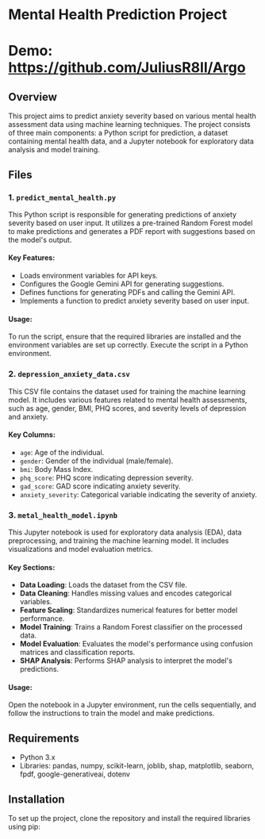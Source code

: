 # Mental Health Prediction Project
# Demo: https://github.com/JuliusR8ll/Argo
## Overview
This project aims to predict anxiety severity based on various mental health assessment data using machine learning techniques. The project consists of three main components: a Python script for prediction, a dataset containing mental health data, and a Jupyter notebook for exploratory data analysis and model training.

## Files

### 1. `predict_mental_health.py`
This Python script is responsible for generating predictions of anxiety severity based on user input. It utilizes a pre-trained Random Forest model to make predictions and generates a PDF report with suggestions based on the model's output.

#### Key Features:
- Loads environment variables for API keys.
- Configures the Google Gemini API for generating suggestions.
- Defines functions for generating PDFs and calling the Gemini API.
- Implements a function to predict anxiety severity based on user input.

#### Usage:
To run the script, ensure that the required libraries are installed and the environment variables are set up correctly. Execute the script in a Python environment.

### 2. `depression_anxiety_data.csv`
This CSV file contains the dataset used for training the machine learning model. It includes various features related to mental health assessments, such as age, gender, BMI, PHQ scores, and severity levels of depression and anxiety.

#### Key Columns:
- `age`: Age of the individual.
- `gender`: Gender of the individual (male/female).
- `bmi`: Body Mass Index.
- `phq_score`: PHQ score indicating depression severity.
- `gad_score`: GAD score indicating anxiety severity.
- `anxiety_severity`: Categorical variable indicating the severity of anxiety.

### 3. `metal_health_model.ipynb`
This Jupyter notebook is used for exploratory data analysis (EDA), data preprocessing, and training the machine learning model. It includes visualizations and model evaluation metrics.

#### Key Sections:
- **Data Loading**: Loads the dataset from the CSV file.
- **Data Cleaning**: Handles missing values and encodes categorical variables.
- **Feature Scaling**: Standardizes numerical features for better model performance.
- **Model Training**: Trains a Random Forest classifier on the processed data.
- **Model Evaluation**: Evaluates the model's performance using confusion matrices and classification reports.
- **SHAP Analysis**: Performs SHAP analysis to interpret the model's predictions.

#### Usage:
Open the notebook in a Jupyter environment, run the cells sequentially, and follow the instructions to train the model and make predictions.

## Requirements
- Python 3.x
- Libraries: pandas, numpy, scikit-learn, joblib, shap, matplotlib, seaborn, fpdf, google-generativeai, dotenv

## Installation
To set up the project, clone the repository and install the required libraries using pip:
